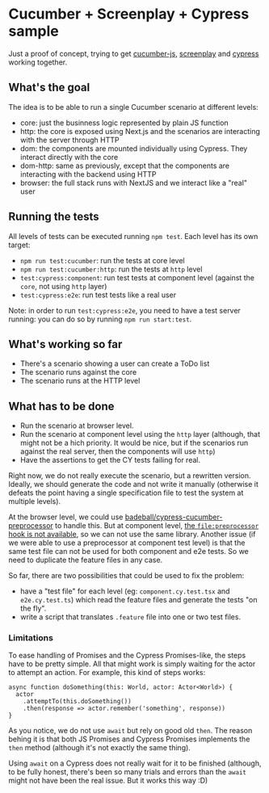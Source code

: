 # Cucumber + Screenplay + Cypress sample

Just a proof of concept, trying to get [cucumber-js](https://github.com/cucumber/cucumber-js), [screenplay](https://github.com/cucumber/screenplay.js/) and [cypress](https://cypress.io) working together.

## What's the goal

The idea is to be able to run a single Cucumber scenario at different levels:

- core: just the businness logic represented by plain JS function
- http: the core is exposed using Next.js and the scenarios are interacting with the server through HTTP
- dom: the components are mounted individually using Cypress. They interact directly with the core
- dom-http: same as previously, except that the components are interacting with the backend using HTTP
- browser: the full stack runs with NextJS and we interact like a "real" user

## Running the tests

All levels of tests can be executed running `npm test`. Each level has its own target:

- `npm run test:cucumber`: run the tests at core level
- `npm run test:cucumber:http`: run the tests at `http` level
- `test:cypress:component`: run test tests at component level (against the `core`, not using `http` layer)
- `test:cypress:e2e`: run test tests like a real user

Note: in order to run `test:cypress:e2e`, you need to have a test server running: you can do so by running `npm run start:test`.

## What's working so far

- There's a scenario showing a user can create a ToDo list
- The scenario runs against the core
- The scenario runs at the HTTP level

## What has to be done

- Run the scenario at browser level.
- Run the scenario at component level using the `http` layer (although, that might not be a hich priority. It would be nice, but if the scenarios run against the real server, then the components will use `http`)
- Have the assertions to get the CY tests failing for real.

Right now, we do not really execute the scenario, but a rewritten version. Ideally, we should generate the code and not write it manually (otherwise it defeats the point having a single specification file to test the system at multiple levels).

At the browser level, we could use [badeball/cypress-cucumber-preprocessor](https://github.com/badeball/cypress-cucumber-preprocessor) to handle this. But at component level, [the `file:preprocessor` hook is not available](https://github.com/cypress-io/cypress/issues/21992), so we can not use the same library.
Another issue (if we were able to use a preprocessor at component test level) is that the same test file can not be used for both component and e2e tests. So we need to duplicate the feature files in any case.

So far, there are two possibilities that could be used to fix the problem:

- have a "test file" for each level (eg: `component.cy.test.tsx` and `e2e.cy.test.ts`) which read the feature files and generate the tests "on the fly".
- write a script that translates `.feature` file into one or two test files.

### Limitations

To ease handling of Promises and the Cypress Promises-like, the steps have to be pretty simple. All that might work is simply waiting for the actor to attempt an action.
For example, this kind of steps works:

```
async function doSomething(this: World, actor: Actor<World>) {
  actor
    .attemptTo(this.doSomething())
    .then(response => actor.remember('something', response))
}
```

As you notice, we do not use `await` but rely on good old `then`. The reason behing it is that both JS Promises and Cypress Promises implements the `then` method (although it's not exactly the same thing).

Using `await` on a Cypress does not really wait for it to be finished (although, to be fully honest, there's been so many trials and errors than the `await` might not have been the real issue. But it works this way :D)
